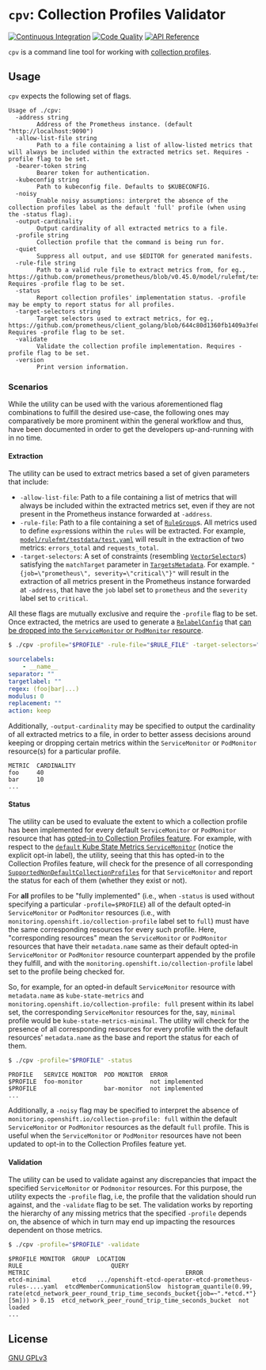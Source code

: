 # `cpv`: Collection Profiles Validator <!--vale off-->

[![Continuous Integration](https://github.com/rexagod/cpv/workflows/ci/badge.svg)](https://github.com/rexagod/cpv/actions) [![Code Quality](https://goreportcard.com/badge/github.com/rexagod/cpv)](https://goreportcard.com/report/github.com/rexagod/cpv) [![API Reference](https://pkg.go.dev/badge/github.com/rexagod/cpv.svg)](https://pkg.go.dev/github.com/rexagod/cpv)

`cpv` is a command line tool for working with [collection profiles](https://github.com/openshift/enhancements/blob/719b231e3b06cf274e77f0d89e46a0d258002572/enhancements/monitoring/scrape-profiles.md?plain=1).

## Usage

`cpv` expects the following set of flags.

<!-- help.md -->
```
Usage of ./cpv:
  -address string
    	Address of the Prometheus instance. (default "http://localhost:9090")
  -allow-list-file string
    	Path to a file containing a list of allow-listed metrics that will always be included within the extracted metrics set. Requires -profile flag to be set.
  -bearer-token string
    	Bearer token for authentication.
  -kubeconfig string
    	Path to kubeconfig file. Defaults to $KUBECONFIG.
  -noisy
    	Enable noisy assumptions: interpret the absence of the collection profiles label as the default 'full' profile (when using the -status flag).
  -output-cardinality
    	Output cardinality of all extracted metrics to a file.
  -profile string
    	Collection profile that the command is being run for.
  -quiet
    	Suppress all output, and use $EDITOR for generated manifests.
  -rule-file string
    	Path to a valid rule file to extract metrics from, for eg., https://github.com/prometheus/prometheus/blob/v0.45.0/model/rulefmt/testdata/test.yaml. Requires -profile flag to be set.
  -status
    	Report collection profiles' implementation status. -profile may be empty to report status for all profiles.
  -target-selectors string
    	Target selectors used to extract metrics, for eg., https://github.com/prometheus/client_golang/blob/644c80d1360fb1409a3fe8dfc5bad4228f282f3b/api/prometheus/v1/api_test.go#L1007. Requires -profile flag to be set.
  -validate
    	Validate the collection profile implementation. Requires -profile flag to be set.
  -version
    	Print version information.
```


### Scenarios

While the utility can be used with the various aforementioned flag combinations to fulfill the desired use-case, the following ones may comparatively be more prominent within the general workflow and thus, have been documented in order to get the developers up-and-running with in no time.

#### Extraction

The utility can be used to extract metrics based a set of given parameters that include:
* `-allow-list-file`: Path to a file containing a list of metrics that will always be included within the extracted metrics set, even if they are not present in the Prometheus instance forwarded at `-address`.
* `-rule-file`: Path to a file containing a set of [`RuleGroup`](https://github.com/prometheus/client_golang/blob/v1.17.0/api/prometheus/v1/api.go#L569)s. All metrics used to define `expr`essions within the `rules` will be extracted. For example, [`model/rulefmt/testdata/test.yaml`](https://github.com/prometheus/prometheus/blob/v0.45.0/model/rulefmt/testdata/test.yaml) will result in the extraction of two metrics: `errors_total` and `requests_total`.
* `-target-selectors`: A set of constraints (resembling [`VectorSelector`](https://github.com/prometheus/prometheus/blob/32ee1b15de6220ab975f3dac7eb82131a0b1e95f/promql/parser/ast.go#L126)s) satisfying the `matchTarget` parameter in [`TargetsMetadata`](https://github.com/prometheus/client_golang/blob/0356577e9b46283f8efae268b73ffee773a6feb7/api/prometheus/v1/api.go#L501). For example. `"{job=\"prometheus\", severity=\"critical\"}"` will result in the extraction of all metrics present in the Prometheus instance forwarded at `-address`, that have the `job` label set to `prometheus` and the `severity` label set to `critical`.

All these flags are mutually exclusive and require the `-profile` flag to be set. Once extracted, the metrics are used to generate a [`RelabelConfig`](https://github.com/prometheus-operator/prometheus-operator/blob/pkg/apis/monitoring/v0.66.0/pkg/apis/monitoring/v1/prometheus_types.go#L1267) that [can be dropped into the `ServiceMonitor` or `PodMonitor` resource](https://github.com/openshift/cluster-monitoring-operator/pull/1785/files#diff-2ced247f66ba1c3c56d30d7ae8c78af6a5eb5e561060d5d64f5caa4cd42626b9R15).

```bash
$ ./cpv -profile="$PROFILE" -rule-file="$RULE_FILE" -target-selectors="$TARGET_SELECTORS" -allow-list-file="$ALLOW_LIST_FILE"
```

```yaml
sourcelabels:
    - __name__
separator: ""
targetlabel: ""
regex: (foo|bar|...)
modulus: 0
replacement: ""
action: keep
```

Additionally, `-output-cardinality` may be specified to output the cardinality of all extracted metrics to a file, in order to better assess decisions around keeping or dropping certain metrics within the `ServiceMonitor` or `PodMonitor` resource(s) for a particular profile.

```
METRIC  CARDINALITY
foo     40
bar     10
...
```

#### Status

The utility can be used to evaluate the extent to which a collection profile has been implemented for every default `ServiceMonitor` or `PodMonitor` resource that has [opted-in to Collection Profiles feature](https://github.com/rexagod/cpv/blob/74ff86c9a7f99635b40f991efc6eb14c859bb496/internal/profiles/utils.go#L48). For example, with respect to the [`default` Kube State Metrics `ServiceMonitor`](https://github.com/JoaoBraveCoding/cluster-monitoring-operator/blob/ad0a06d61793336a7d520cb37d48a053b1b233d1/assets/kube-state-metrics/service-monitor.yaml#L9) (notice the explicit opt-in label), the utility, seeing that this has opted-in to the Collection Profiles feature, will check for the presence of all corresponding [`SupportedNonDefaultCollectionProfiles`](https://github.com/rexagod/cpv/blob/373d577560bae10f10769aeeab33781df7d4dc8f/internal/profiles/types.go#L24) for that `ServiceMonitor` and report the status for each of them (whether they exist or not).

For **all** profiles to be "fully implemented" (i.e., when `-status` is used without specifying a particular `-profile=$PROFILE`) all of the default opted-in `ServiceMonitor` or `PodMonitor` resources (i.e., with `monitoring.openshift.io/collection-profile` label set to `full`) must have the same corresponding resources for every such profile. Here, "corresponding resources" mean the `ServiceMonitor` or `PodMonitor` resources that have their `metadata.name` same as their default opted-in `ServiceMonitor` or `PodMonitor` resource counterpart appended by the profile they fulfill, and with the `monitoring.openshift.io/collection-profile` label set to the profile being checked for.

So, for example, for an opted-in default `ServiceMonitor` resource with `metadata.name` as `kube-state-metrics` and `monitoring.openshift.io/collection-profile: full` present within its label set, the corresponding `ServiceMonitor` resources for the, say, `minimal` profile would be `kube-state-metrics-minimal`. The utility will check for the presence of all corresponding resources for every profile with the default resources' `metadata.name` as the base and report the status for each of them.

```bash
$ ./cpv -profile="$PROFILE" -status
```

```
PROFILE   SERVICE MONITOR  POD MONITOR  ERROR
$PROFILE  foo-monitor                   not implemented
$PROFILE                   bar-monitor  not implemented
...
```

Additionally, a `-noisy` flag may be specified to interpret the absence of `monitoring.openshift.io/collection-profile: full` within the default `ServiceMonitor` or `PodMonitor` resources as the default `full` profile. This is useful when the `ServiceMonitor` or `PodMonitor` resources have not been updated to opt-in to the Collection Profiles feature yet.

#### Validation

The utility can be used to validate against any discrepancies that impact the specified `ServiceMonitor` or `Podmonitor` resources. For this purpose, the utility expects the `-profile` flag, i.e, the profile that the validation should run against, and the `-validate` flag to be set. The validation works by reporting the hierarchy of any missing metrics that the specified `-profile` depends on, the absence of which in turn may end up impacting the resources dependent on those metrics.

```bash
$ ./cpv -profile="$PROFILE" -validate
```

```
$PROFILE MONITOR  GROUP  LOCATION                                                    RULE                         QUERY                                                                                                         METRIC                                            ERROR
etcd-minimal      etcd   .../openshift-etcd-operator-etcd-prometheus-rules-....yaml  etcdMemberCommunicationSlow  histogram_quantile(0.99, rate(etcd_network_peer_round_trip_time_seconds_bucket{job=~".*etcd.*"}[5m])) > 0.15  etcd_network_peer_round_trip_time_seconds_bucket  not loaded
...
```

## License

[GNU GPLv3](LICENSE)
